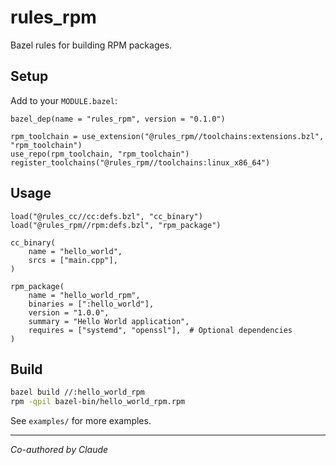 # rules_rpm

Bazel rules for building RPM packages.

## Setup

Add to your `MODULE.bazel`:

```starlark
bazel_dep(name = "rules_rpm", version = "0.1.0")

rpm_toolchain = use_extension("@rules_rpm//toolchains:extensions.bzl", "rpm_toolchain")
use_repo(rpm_toolchain, "rpm_toolchain")
register_toolchains("@rules_rpm//toolchains:linux_x86_64")
```

## Usage

```starlark
load("@rules_cc//cc:defs.bzl", "cc_binary")
load("@rules_rpm//rpm:defs.bzl", "rpm_package")

cc_binary(
    name = "hello_world",
    srcs = ["main.cpp"],
)

rpm_package(
    name = "hello_world_rpm",
    binaries = [":hello_world"],
    version = "1.0.0",
    summary = "Hello World application",
    requires = ["systemd", "openssl"],  # Optional dependencies
)
```

## Build

```bash
bazel build //:hello_world_rpm
rpm -qpil bazel-bin/hello_world_rpm.rpm
```

See `examples/` for more examples.

---

*Co-authored by Claude*
